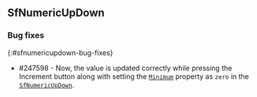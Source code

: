 ## SfNumericUpDown

### Bug fixes
{:#sfnumericupdown-bug-fixes} 

* \#247598 - Now, the value is updated correctly while pressing the Increment button along with setting the [`Minimum`](https://help.syncfusion.com/cr/uwp/Syncfusion.SfInput.UWP~Syncfusion.UI.Xaml.Controls.Input.SfNumericUpDown~Minimum.html) property as `zero` in the [`SfNumericUpDown`](https://help.syncfusion.com/cr/uwp/Syncfusion.SfInput.UWP~Syncfusion.UI.Xaml.Controls.Input.SfNumericUpDown.html).
